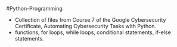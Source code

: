 #Python-Programming

- Collection of files from Course 7 of the Google Cybersecurity Certificate, Automating Cybersecurity Tasks with Python.
- functions, for loops, while loops, conditional statements, if-else statements.
